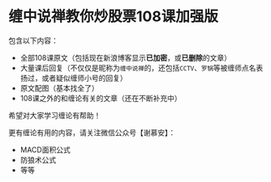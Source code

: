 # 缠中说禅教你炒股票108课加强版



包含以下内容：

- 全部108课原文（包括现在新浪博客显示**已加密**，或**已删除**的文章）
- 大量课后回复（不仅仅是昵称为`缠中说禅`的，还包括`CCTV`、`罗锅`等被缠师点名表扬过，或者疑似缠师小号的回复）
- 原文配图（基本找全了）
- 108课之外的和缠论有关的文章（还在不断补充中）



希望对大家学习缠论有帮助！



更有缠论有用的内容，请关注微信公众号【谢慕安】：

- MACD面积公式
- 防狼术公式
- 等等

